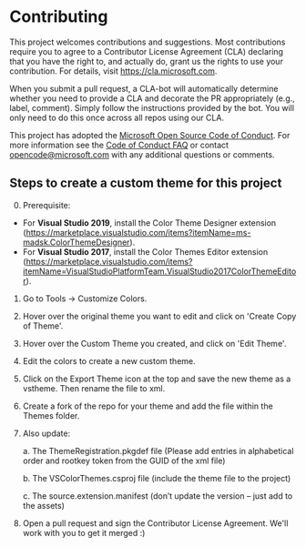 
# Contributing

This project welcomes contributions and suggestions.  Most contributions require you to agree to a
Contributor License Agreement (CLA) declaring that you have the right to, and actually do, grant us
the rights to use your contribution. For details, visit https://cla.microsoft.com.

When you submit a pull request, a CLA-bot will automatically determine whether you need to provide
a CLA and decorate the PR appropriately (e.g., label, comment). Simply follow the instructions
provided by the bot. You will only need to do this once across all repos using our CLA.

This project has adopted the [Microsoft Open Source Code of Conduct](https://opensource.microsoft.com/codeofconduct/).
For more information see the [Code of Conduct FAQ](https://opensource.microsoft.com/codeofconduct/faq/) or
contact [opencode@microsoft.com](mailto:opencode@microsoft.com) with any additional questions or comments.


## Steps to create a custom theme for this project
0. Prerequisite:
* For **Visual Studio 2019**, install the Color Theme Designer extension (https://marketplace.visualstudio.com/items?itemName=ms-madsk.ColorThemeDesigner).
* For **Visual Studio 2017**, install the Color Themes Editor extension (https://marketplace.visualstudio.com/items?itemName=VisualStudioPlatformTeam.VisualStudio2017ColorThemeEditor).
1. Go to Tools -> Customize Colors.
2. Hover over the original theme you want to edit and click on 'Create Copy of Theme'.
3. Hover over the Custom Theme you created, and click on 'Edit Theme'.
4. Edit the colors to create a new custom theme.
5. Click on the Export Theme icon at the top and save the new theme as a vstheme. Then rename the file to xml.
6. Create a fork of the repo for your theme and add the file within the Themes folder.
7. Also update:

    a. The ThemeRegistration.pkgdef file (Please add entries in alphabetical order and rootkey token from the GUID of the xml file)
    
    b. The VSColorThemes.csproj file (include the theme file to the project)
    
    c. The source.extension.manifest (don’t update the version – just add to the assets)
8. Open a pull request and sign the Contributor License Agreement. We'll work with you to get it merged :)
